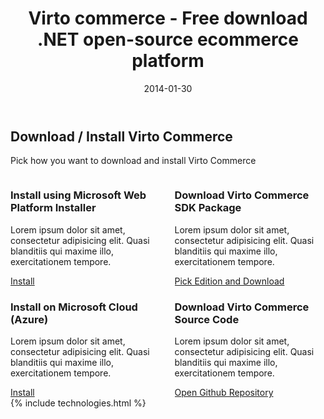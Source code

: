 ﻿---
layout: post
title: Virto commerce - Free download .NET open-source ecommerce platform
description: Virto commerce - Free download .NET open-source ecommerce platform
date: 2014-01-30
permalink: /pages/try-now-download
tags : 
- thank-you
- commerce
---
<article role="main" class="main">
	<div class="try-now download responsive">
		<h2>Download / Install Virto Commerce</h2>
		<p class="text">Pick how you want to download and install Virto Commerce</p>
		<div class="columns clearfix">
			<div class="column">
				<div class="block">
					<h3 class="title">Install using Microsoft Web Platform Installer</h3>
					<p class="text">Lorem ipsum dolor sit amet, consectetur adipisicing elit. Quasi blanditiis qui maxime illo, exercitationem tempore.</p>
					<a class="button fill" href="#">Install</a>
				</div>
				<div class="block">
					<h3 class="title">Install on Microsoft Cloud (Azure)</h3>
					<p class="text">Lorem ipsum dolor sit amet, consectetur adipisicing elit. Quasi blanditiis qui maxime illo, exercitationem tempore.</p>
					<a class="button fill" href="#">Install</a>
				</div>
			</div>
			<div class="column">
				<div class="block">
					<h3 class="title">Download Virto Commerce SDK Package</h3>
					<p class="text">Lorem ipsum dolor sit amet, consectetur adipisicing elit. Quasi blanditiis qui maxime illo, exercitationem tempore.</p>
					<a class="button fill" href="/download-sdk">Pick Edition and Download</a>
				</div>
				<div class="block">
					<h3 class="title">Download Virto Commerce Source Code</h3>
					<p class="text">Lorem ipsum dolor sit amet, consectetur adipisicing elit. Quasi blanditiis qui maxime illo, exercitationem tempore.</p>
					<a class="button fill" href="#">Open Github Repository</a>
				</div>
			</div>
		</div>
	</div>
	{% include technologies.html %}
</article>
